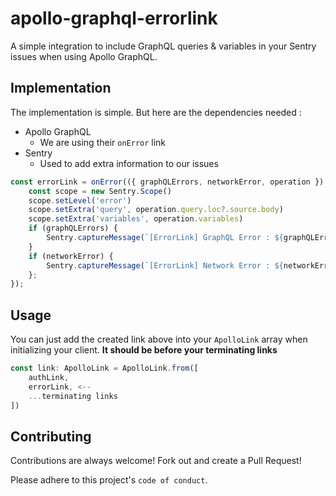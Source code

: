 # apollo-graphql-errorlink

A simple integration to include GraphQL queries &amp; variables in your Sentry issues when using Apollo GraphQL.

## Implementation

The implementation is simple. But here are the dependencies needed :

- Apollo GraphQL
    - We are using their `onError` link
- Sentry
    - Used to add extra information to our issues

```javascript
const errorLink = onError(({ graphQLErrors, networkError, operation }) => {
    const scope = new Sentry.Scope()
    scope.setLevel('error')
    scope.setExtra('query', operation.query.loc?.source.body)
    scope.setExtra('variables', operation.variables)
    if (graphQLErrors) {
        Sentry.captureMessage(`[ErrorLink] GraphQL Error : ${graphQLErrors.map(error => error.message).join(', ')}`, scope)
    }
    if (networkError) {
        Sentry.captureMessage(`[ErrorLink] Network Error : ${networkError.message}`, scope)
    };
});
```


## Usage

You can just add the created link above into your `ApolloLink` array when initializing your client. **It should be before your terminating links**

```javascript
const link: ApolloLink = ApolloLink.from([
    authLink,
    errorLink, <--
    ...terminating links
])
```
## Contributing

Contributions are always welcome! Fork out and create a Pull Request!

Please adhere to this project's `code of conduct`.

